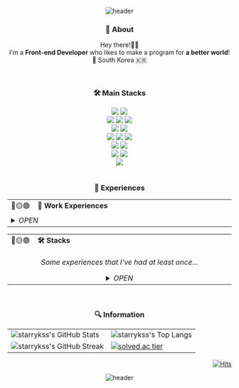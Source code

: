 <div align="center">
  
![header](https://capsule-render.vercel.app/api?type=waving&color=auto&height=300&section=header&text=Hello World!👋🏻&fontSize=80&animation=twinkling&fontAlignY=38&desc=I'm 👨🏻‍💻 SUNNY&descSize=20&descAlignY=51&descAlign=62)

### 💬 About 
Hey there!👋🏻 <br/>I'm a **Front-end Developer** who likes to make a program for **a better world**! <br/> 📍 South Korea 🇰🇷

<br/>

### 🛠️ Main Stacks
<div>
  <img src="https://img.shields.io/badge/python-3776AB?style=for-the-badge&logo=python&logoColor=white"> 
  <img src="https://img.shields.io/badge/pyqt-41CD52?style=for-the-badge&logo=qt&logoColor=white">
  <br/>
  <img src="https://img.shields.io/badge/html5-E34F26?style=for-the-badge&logo=html5&logoColor=white"> 
  <img src="https://img.shields.io/badge/css3-1572B6?style=for-the-badge&logo=css3&logoColor=white"> 
  <img src="https://img.shields.io/badge/javascript-F7DF1E?style=for-the-badge&logo=javascript&logoColor=black">
  <br/>
  <img src="https://img.shields.io/badge/react.js-61DAFB?style=for-the-badge&logo=react&logoColor=white">
  <img src="https://img.shields.io/badge/node.js-5FA04E?style=for-the-badge&logo=node.js&logoColor=white">
  <br/>
  <img src="https://img.shields.io/badge/sass/scss-CC6699?style=for-the-badge&logo=sass&logoColor=white"> 
  <img src="https://img.shields.io/badge/styled－components-DB7093?style=for-the-badge&logo=styledcomponents&logoColor=white"> 
  <img src="https://img.shields.io/badge/tailwindcss-06B6D4?style=for-the-badge&logo=tailwindcss&logoColor=white">
  <br/>
  <img src="https://img.shields.io/badge/postgresql-4169E1?style=for-the-badge&logo=postgresql&logoColor=white"> 
  <img src="https://img.shields.io/badge/mysql-4479A1?style=for-the-badge&logo=mysql&logoColor=white">
  <br/>
  <img src="https://img.shields.io/badge/microsoft azure-0078D4?style=for-the-badge&logo=microsoftazure&logoColor=white"> 
  <img src="https://img.shields.io/badge/amazon aws-232F3E?style=for-the-badge&logo=amazonaws&logoColor=white">
  <br/>
  <img src="https://img.shields.io/badge/linux-FCC624?style=for-the-badge&logo=linux&logoColor=black">
  
  
</div>

<br/>

### 🚀 Experiences 

<table>
    <td style="border-right: none;">
      <div>
        <span>
          🔴🟡🟢 
          &nbsp;&nbsp;
          <b>🏢 Work Experiences</b>
          <img width="728" height="1" />  <!-- Full Width -->
        </span>
      </div>
    </td>
  </tr>
  <tr>
    <td colspan="2">
      <div>
      <details>
        <summary><I>OPEN</I></summary>
        <div markdown="1" align="left"><br>
          ✅ <b>Microsoft AI School Trainee (2nd)</b> (@Microsoft_Korea) : 2023.04 ~ 2023.09 <br/> 
          ✅ <b>Front-end SW Engineer Inernship</b> (@Torooc) : 2024.02 ~ 2024.04
        </div>
      </details>
    </td>
  </tr>
</table>

<table>
    <td style="border-right: none;">
      <div>
        <span>
          🔴🟡🟢 
          &nbsp;&nbsp;
          <b>🛠️ Stacks</b>
          <img width="815" height="1" />  <!-- Full Width -->
        </span>
      </div>
    </td>
  </tr>
  <tr>
    <td colspan="2">
<div align="center">

*Some experiences that I've had at least once...*

<details>
  <summary><I>OPEN</I></summary>
  <div markdown="1" align="left"  width="441"><br>
  
  > **Languages**
  
  <div align = left> 
    <img src="https://img.shields.io/badge/C-A8B9CC?style=for-the-badge&logo=c&logoColor=white">
    <img src="https://img.shields.io/badge/c++-00599C?style=for-the-badge&logo=c%2B%2B&logoColor=white">
    <img src="https://img.shields.io/badge/csharp-239120?style=for-the-badge&logo=csharp&logoColor=white">
    <img src="https://img.shields.io/badge/java-007396?style=for-the-badge&logo=coffeescript&logoColor=white"> 
    <img src="https://img.shields.io/badge/python-3776AB?style=for-the-badge&logo=python&logoColor=white"> 
    <img src="https://img.shields.io/badge/kotlin-7F52FF?style=for-the-badge&logo=kotlin&logoColor=white"> 
    <img src="https://img.shields.io/badge/R-75AADB?style=for-the-badge&logo=rstudio&logoColor=white"> 
    <img src="https://img.shields.io/badge/common lisp-FF5A00?style=for-the-badge&logo=allegro&logoColor=white">
    <img src="https://img.shields.io/badge/markdown-000000?style=for-the-badge&logo=markdown&logoColor=white"> 
    <img src="https://img.shields.io/badge/html5-E34F26?style=for-the-badge&logo=html5&logoColor=white"> 
    <img src="https://img.shields.io/badge/css3-1572B6?style=for-the-badge&logo=css3&logoColor=white"> 
    <img src="https://img.shields.io/badge/javascript-F7DF1E?style=for-the-badge&logo=javascript&logoColor=black">
    <img src="https://img.shields.io/badge/sass/scss-CC6699?style=for-the-badge&logo=sass&logoColor=white">
    
  </div>
  <br>
  
  > **DB**
  
  <div align = left>
    <img src="https://img.shields.io/badge/oracle-F80000?style=for-the-badge&logo=oracle&logoColor=white"> 
    <img src="https://img.shields.io/badge/mysql-4479A1?style=for-the-badge&logo=mysql&logoColor=white">
    <img src="https://img.shields.io/badge/postgresql-4169E1?style=for-the-badge&logo=postgresql&logoColor=white"> 
  </div>
  <br>
  
  > **Cloud**
  
  <div align = left>
    <img src="https://img.shields.io/badge/microsoft azure-0078D4?style=for-the-badge&logo=microsoftazure&logoColor=white"> 
    <img src="https://img.shields.io/badge/amazon aws-232F3E?style=for-the-badge&logo=amazonaws&logoColor=white">
    <img src="https://img.shields.io/badge/google cloud platform-4285F4?style=for-the-badge&logo=google&logoColor=white"> 
  </div>
  <br>
  
  > **Linux**
  
  <div align = left> 
    <img src="https://img.shields.io/badge/linux-FCC624?style=for-the-badge&logo=linux&logoColor=black">
    <img src="https://img.shields.io/badge/centos-262577?style=for-the-badge&logo=centos&logoColor=white">
    <img src="https://img.shields.io/badge/ubuntu-E95420?style=for-the-badge&logo=ubuntu&logoColor=white">
  </div>
  <br>
    
  > **Artificial Intelligence**
  
  <div align = left> 
    <img src="https://img.shields.io/badge/TensorFlow-FF6F00?style=for-the-badge&logo=tensorflow&logoColor=white">
    <img src="https://img.shields.io/badge/PyTorch-EE4C2C?style=for-the-badge&logo=pytorch&logoColor=white">
    <img src="https://img.shields.io/badge/Allegro-FF5A00?style=for-the-badge&logo=allegro&logoColor=white">
    <img src="https://img.shields.io/badge/opencv-5C3EE8?style=for-the-badge&logo=opencv&logoColor=white">
  </div>
  <br>
    
  > **Libraries / Frameworks**
    
  <div align = left>
    <img src="https://img.shields.io/badge/flask-000000?style=for-the-badge&logo=flask&logoColor=white">
    <img src="https://img.shields.io/badge/qt-41CD52?style=for-the-badge&logo=qt&logoColor=white">
    <img src="https://img.shields.io/badge/pyqt-41CD52?style=for-the-badge&logo=qt&logoColor=white">
    <img src="https://img.shields.io/badge/react.js-61DAFB?style=for-the-badge&logo=react&logoColor=white">
    <img src="https://img.shields.io/badge/bootstrap-7952B3?style=for-the-badge&logo=bootstrap&logoColor=white">
    <img src="https://img.shields.io/badge/styled－components-DB7093?style=for-the-badge&logo=styledcomponents&logoColor=white"> 
    <img src="https://img.shields.io/badge/tailwindcss-06B6D4?style=for-the-badge&logo=tailwindcss&logoColor=white">
    <img src="https://img.shields.io/badge/jquery-0769AD?style=for-the-badge&logo=jquery&logoColor=white">
  </div>
  <br>
    
  > **IDE & Dev Tools**
  
  <div>
    <img src="https://img.shields.io/badge/visual studio-5C2D91?style=for-the-badge&logo=visualstudio&logoColor=white">
    <img src="https://img.shields.io/badge/IntelliJ-000000?style=for-the-badge&logo=jetbrains&logoColor=white">
    <img src="https://img.shields.io/badge/PyCharm-000000?style=for-the-badge&logo=pycharm&logoColor=white">
    <img src="https://img.shields.io/badge/android studio-3DDC84?style=for-the-badge&logo=androidstudio&logoColor=white">
    <img src="https://img.shields.io/badge/Eclipse IDE-2C2255?style=for-the-badge&logo=eclipseide&logoColor=white">
    <img src="https://img.shields.io/badge/Unreal Engine-0E1128?style=for-the-badge&logo=unrealengine&logoColor=white">
    <img src="https://img.shields.io/badge/visual studio code-007ACC?style=for-the-badge&logo=visualstudiocode&logoColor=white">
    <img src="https://img.shields.io/badge/sublime text-FF9800?style=for-the-badge&logo=sublimetext&logoColor=white">
    <img src="https://img.shields.io/badge/jupyter-F37626?style=for-the-badge&logo=jupyter&logoColor=white">
    <img src="https://img.shields.io/badge/colab-F9AB00?style=for-the-badge&logo=googlecolab&logoColor=white">
    <img src="https://img.shields.io/badge/node.js-5FA04E?style=for-the-badge&logo=node.js&logoColor=white">
  </div>
  <br>
  
  > **Version Control System**
  
  <div align = left>
    <img src="https://img.shields.io/badge/git-F05032?style=for-the-badge&logo=git&logoColor=white">
    <img src="https://img.shields.io/badge/github-181717?style=for-the-badge&logo=github&logoColor=white">
    <img src="https://img.shields.io/badge/aws codecommit-232F3E?style=for-the-badge&logo=amazonaws&logoColor=white">
  </div>
  <br>
  
  > **Office Automation**
  
  <div align = left>
    <img src="https://img.shields.io/badge/word-2B579A?style=for-the-badge&logo=microsoftword&logoColor=white">
    <img src="https://img.shields.io/badge/excel-217346?style=for-the-badge&logo=microsoftexcel&logoColor=white">
    <img src="https://img.shields.io/badge/access-A4373A?style=for-the-badge&logo=microsoftaccess&logoColor=white">
    <img src="https://img.shields.io/badge/powerpoint-B7472A?style=for-the-badge&logo=microsoftpowerpoint&logoColor=white">
    <img src="https://img.shields.io/badge/onenote-7719AA?style=for-the-badge&logo=microsoftonenote&logoColor=white">
    <img src="https://img.shields.io/badge/photoshop-31A8FF?style=for-the-badge&logo=adobephotoshop&logoColor=white">
  </div>
  <br>
  
  > **Operating System**
  
  <div align = left>
    <img src="https://img.shields.io/badge/windows-0078D6?style=for-the-badge&logo=windows&logoColor=white">
    <img src="https://img.shields.io/badge/Mac OS-000000?style=for-the-badge&logo=apple&logoColor=white">
    <img src="https://img.shields.io/badge/linux-FCC624?style=for-the-badge&logo=linux&logoColor=black">
  </div>
  <br>
    
  > **Collaboration Tools**
  
  <div align = left>
    <img src="https://img.shields.io/badge/slack-4A154B?style=for-the-badge&logo=slack&logoColor=white">
    <img src="https://img.shields.io/badge/notion-000000?style=for-the-badge&logo=notion&logoColor=white">
    <img src="https://img.shields.io/badge/microsoft teams-6264A7?style=for-the-badge&logo=microsoftteams&logoColor=white">
    <img src="https://img.shields.io/badge/zeplin-F26207?style=for-the-badge&logo=azurepipelines&logoColor=white">
  </div>
  <br>
  
  > **ETC.**
  
  <div align = left>
    <img src="https://img.shields.io/badge/scratch-4D97FF?style=for-the-badge&logo=scratch&logoColor=white">
    <img src="https://img.shields.io/badge/processing-006699?style=for-the-badge&logo=processingfoundation&logoColor=white"> 
    <img src="https://img.shields.io/badge/dialogflow-FF9800?style=for-the-badge&logo=dialogflow&logoColor=white">
    <img src="https://img.shields.io/badge/apache tomcat-F8DC75?style=for-the-badge&logo=apachetomcat&logoColor=black">
    <img src="https://img.shields.io/badge/vmware-607078?style=for-the-badge&logo=vmware&logoColor=white">
    <img src="https://img.shields.io/badge/power shell-5391FE?style=for-the-badge&logo=powershell&logoColor=white">
    <img src="https://img.shields.io/badge/anaconda-44A833?style=for-the-badge&logo=anaconda&logoColor=white">
  </div>
  <br>
  
  <!---
    <img src="https://img.shields.io/badge/표시할이름-색상?style=for-the-badge&logo=기술스택아이콘&logoColor=white">
    Badge : https://shields.io/
    Icon : https://simpleicons.org
  -->
  
  </div>
</details>
    </td>
  </tr>
</table>

<br/>

### 🔍 Information 

<!---
- Stats & Top Langs : https://github.com/anuraghazra/github-readme-stats
- Hits : https://github.com/gjbae1212/hit-counter
- GitHub Readme Stats Themes : https://github.com/anuraghazra/github-readme-stats/blob/master/themes/README.md
---->

<table>
  <tr>
    <td>
      <!-- <img src="https://github-readme-stats.vercel.app/api?username=starrykss&show_icons=true&theme=tokyonight" alt="starrykss's GitHub Stats"> -->
      <a>
        <picture>
          <source media="(prefers-color-scheme: dark)" srcset="https://github-readme-stats.vercel.app/api?username=starrykss&show_icons=true&theme=tokyonight">
          <img alt="starrykss's GitHub Stats" src="https://github-readme-stats.vercel.app/api?username=starrykss&show_icons=true&theme=default">
        </picture>
      </a>
    </td>
    <td>
      <!-- <img src="https://github-readme-stats.vercel.app/api/top-langs/?username=starrykss&langs_count=8&layout=compact&theme=tokyonight&card_width=350&)" alt="starrykss's Top Langs" height="195"> -->
      <a>
        <picture>
          <source media="(prefers-color-scheme: dark)" srcset="https://github-readme-stats.vercel.app/api/top-langs/?username=starrykss&langs_count=8&layout=compact&theme=tokyonight&card_width=350&">
          <img alt="starrykss's Top Langs" src="https://github-readme-stats.vercel.app/api/top-langs/?username=starrykss&langs_count=8&layout=compact&theme=default&card_width=350&">
        </picture>
      </a>
    </td>
  </tr>
  <tr>
    <td>
      <!-- <img src="https://github-readme-streak-stats.herokuapp.com/?user=starrykss&theme=tokyonight" alt="GitHub Streak"> -->
      <a>
        <picture>
          <source media="(prefers-color-scheme: dark)" srcset="https://github-readme-streak-stats.herokuapp.com/?user=starrykss&theme=tokyonight&card_width=470">
          <img alt="starrykss's GitHub Streak" src="https://github-readme-streak-stats.herokuapp.com/?user=starrykss&theme=default&card_width=470">
        </picture>
      </a>
    </td>
    <td>
      <!-- <img src="http://mazassumnida.wtf/api/v2/generate_badge?boj=starrykss" href="https://solved.ac/starrykss" alt="solved.ac tier"> -->
      <a href="https://solved.ac/starrykss">
        <picture>
          <source media="(prefers-color-scheme: dark)" srcset="http://mazassumnida.wtf/api/v2/generate_badge?boj=starrykss">
          <img alt="solved.ac tier" src="http://mazassumnida.wtf/api/v2/generate_badge?boj=starrykss">
        </picture>
      </a>
    </td>
  </tr>
</table>

<div align="right">
  
[![Hits](https://hits.seeyoufarm.com/api/count/incr/badge.svg?url=https%3A%2F%2Fgithub.com%2Fstarrykss&count_bg=auto&title_bg=%23638FDA&icon=github.svg&icon_color=%23E1DEDE&title=hits&edge_flat=falsee)](https://hits.seeyoufarm.com)

</div>

![header](https://capsule-render.vercel.app/api?type=waving&color=auto&height=200&section=footer)

</div>
<!--
**starrykss/starrykss** is a ✨ _special_ ✨ repository because its `README.md` (this file) appears on your GitHub profile.

Here are some ideas to get you started:

- 🔭 I’m currently working on ...
- 🌱 I’m currently learning ...
- 👯 I’m looking to collaborate on ...
- 🤔 I’m looking for help with ...
- 💬 Ask me about ...
<!--
- 📫 How to reach me: ...
- 😄 Pronouns: ...
- ⚡ Fun fact: ... 
-->

<!-- Image
<img src="https://user-images.githubusercontent.com/22734777/230758783-6c6d6c32-e07e-44ce-a6c8-a6e51a562572.gif" width="200" align="right">
-->
